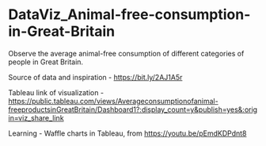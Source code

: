 # DataViz_Animal-free-consumption-in-Great-Britain

Observe the average animal-free consumption of different categories of people in Great Britain. 

Source of data and inspiration - https://bit.ly/2AJ1A5r

Tableau link of visualization - https://public.tableau.com/views/Averageconsumptionofanimal-freeproductsinGreatBritain/Dashboard1?:display_count=y&publish=yes&:origin=viz_share_link

Learning - Waffle charts in Tableau, from https://youtu.be/pEmdKDPdnt8 
